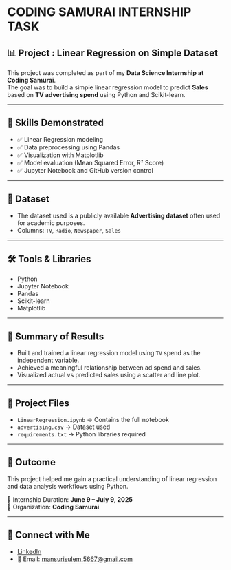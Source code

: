 # CODING SAMURAI INTERNSHIP TASK

## 📊 Project : Linear Regression on Simple Dataset

This project was completed as part of my **Data Science Internship at Coding Samurai**.  
The goal was to build a simple linear regression model to predict **Sales** based on **TV advertising spend** using Python and Scikit-learn.

---

## 🧠 Skills Demonstrated
- ✅ Linear Regression modeling
- ✅ Data preprocessing using Pandas
- ✅ Visualization with Matplotlib
- ✅ Model evaluation (Mean Squared Error, R² Score)
- ✅ Jupyter Notebook and GitHub version control

---

## 📁 Dataset
- The dataset used is a publicly available **Advertising dataset** often used for academic purposes.
- Columns: `TV`, `Radio`, `Newspaper`, `Sales`

---

## 🛠️ Tools & Libraries
- Python
- Jupyter Notebook
- Pandas
- Scikit-learn
- Matplotlib

---

## 📌 Summary of Results
- Built and trained a linear regression model using `TV` spend as the independent variable.
- Achieved a meaningful relationship between ad spend and sales.
- Visualized actual vs predicted sales using a scatter and line plot.

---

## 📎 Project Files
- `LinearRegression.ipynb` → Contains the full notebook
- `advertising.csv` → Dataset used
- `requirements.txt` → Python libraries required 

---

## 🏁 Outcome
This project helped me gain a practical understanding of linear regression and data analysis workflows using Python.

📅 Internship Duration: **June 9 – July 9, 2025**  
🏢 Organization: **Coding Samurai**

---

## 🔗 Connect with Me
- [LinkedIn](https://www.linkedin.com/in/sulem-mansuri)  
- 📧 Email: mansurisulem.5667@gmail.com

